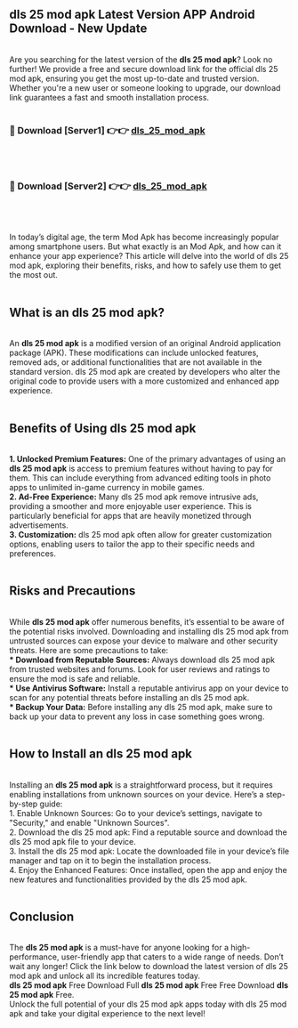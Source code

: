 ## dls 25 mod apk Latest Version APP Android Download - New Update
<br>
Are you searching for the latest version of the <strong>dls 25 mod apk</strong>? Look no further! We provide a free and secure download link for the official dls 25 mod apk, ensuring you get the most up-to-date and trusted version. Whether you're a new user or someone looking to upgrade, our download link guarantees a fast and smooth installation process.
<br>
<br>
<h3>🔴 Download [Server1] 👉👉 <a href="https://modyolo.store/dls+25+mod+apk">dls_25_mod_apk</a></h3><br>
<br>
<h3>🔴 Download [Server2] 👉👉 <a href="https://modyolo.store/dls+25+mod+apk">dls_25_mod_apk</a></h3><br>
<br>
<br>
In today’s digital age, the term Mod Apk has become increasingly popular among smartphone users. But what exactly is an Mod Apk, and how can it enhance your app experience? This article will delve into the world of dls 25 mod apk, exploring their benefits, risks, and how to safely use them to get the most out.
<br>
<br>
<h2>What is an dls 25 mod apk?</h2>
<br>
An <strong>dls 25 mod apk</strong> is a modified version of an original Android application package (APK). These modifications can include unlocked features, removed ads, or additional functionalities that are not available in the standard version. dls 25 mod apk are created by developers who alter the original code to provide users with a more customized and enhanced app experience.
<br>
<br>
<h2>Benefits of Using dls 25 mod apk</h2>
<br>
<strong> 1. Unlocked Premium Features:</strong> One of the primary advantages of using an <strong>dls 25 mod apk</strong> is access to premium features without having to pay for them. This can include everything from advanced editing tools in photo apps to unlimited in-game currency in mobile games.
<br>
<strong> 2. Ad-Free Experience:</strong> Many dls 25 mod apk remove intrusive ads, providing a smoother and more enjoyable user experience. This is particularly beneficial for apps that are heavily monetized through advertisements.
<br>
<strong> 3. Customization:</strong> dls 25 mod apk often allow for greater customization options, enabling users to tailor the app to their specific needs and preferences.
<br>
<br>
<h2>Risks and Precautions</h2>
<br>
While <strong>dls 25 mod apk</strong> offer numerous benefits, it’s essential to be aware of the potential risks involved. Downloading and installing dls 25 mod apk from untrusted sources can expose your device to malware and other security threats. Here are some precautions to take:
<br>
<strong> * Download from Reputable Sources:</strong> Always download dls 25 mod apk from trusted websites and forums. Look for user reviews and ratings to ensure the mod is safe and reliable.
<br>
<strong> * Use Antivirus Software:</strong> Install a reputable antivirus app on your device to scan for any potential threats before installing an dls 25 mod apk.
<br>
<strong> * Backup Your Data:</strong> Before installing any dls 25 mod apk, make sure to back up your data to prevent any loss in case something goes wrong.
<br>
<br>
<h2>How to Install an dls 25 mod apk</h2>
<br>
Installing an <strong>dls 25 mod apk</strong> is a straightforward process, but it requires enabling installations from unknown sources on your device. Here’s a step-by-step guide:
<br>
 1. Enable Unknown Sources: Go to your device’s settings, navigate to "Security," and enable "Unknown Sources".
<br>
 2. Download the dls 25 mod apk: Find a reputable source and download the dls 25 mod apk file to your device.
<br>
 3. Install the dls 25 mod apk: Locate the downloaded file in your device’s file manager and tap on it to begin the installation process.
<br>
 4. Enjoy the Enhanced Features: Once installed, open the app and enjoy the new features and functionalities provided by the dls 25 mod apk.
<br>
<br>
<h2><strong>Conclusion</strong></h2>
<br>
The <strong>dls 25 mod apk</strong> is a must-have for anyone looking for a high-performance, user-friendly app that caters to a wide range of needs. Don’t wait any longer! Click the link below to download the latest version of dls 25 mod apk and unlock all its incredible features today.
<br>
<strong>dls 25 mod apk</strong> Free Download Full <strong>dls 25 mod apk</strong> Free Free Download <strong>dls 25 mod apk</strong> Free.
<br>
Unlock the full potential of your dls 25 mod apk apps today with dls 25 mod apk and take your digital experience to the next level!